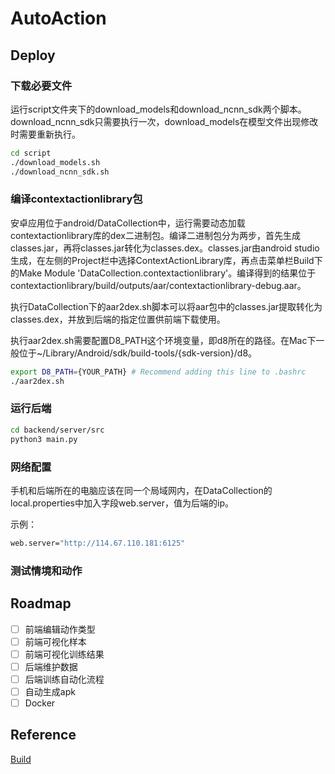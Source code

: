 # AutoAction

## Deploy

### 下载必要文件

运行script文件夹下的download\_models和download\_ncnn\_sdk两个脚本。download\_ncnn\_sdk只需要执行一次，download\_models在模型文件出现修改时需要重新执行。

```bash
cd script
./download_models.sh
./download_ncnn_sdk.sh
```

### 编译contextactionlibrary包

安卓应用位于android/DataCollection中，运行需要动态加载contextactionlibrary库的dex二进制包。编译二进制包分为两步，首先生成classes.jar，再将classes.jar转化为classes.dex。classes.jar由android studio生成，在左侧的Project栏中选择ContextActionLibrary库，再点击菜单栏Build下的Make Module 'DataCollection.contextactionlibrary'。编译得到的结果位于contextactionlibrary/build/outputs/aar/contextactionlibrary-debug.aar。

执行DataCollection下的aar2dex.sh脚本可以将aar包中的classes.jar提取转化为classes.dex，并放到后端的指定位置供前端下载使用。

执行aar2dex.sh需要配置D8\_PATH这个环境变量，即d8所在的路径。在Mac下一般位于~/Library/Android/sdk/build-tools/{sdk-version}/d8。

```bash
export D8_PATH={YOUR_PATH} # Recommend adding this line to .bashrc
./aar2dex.sh
```

### 运行后端

```bash
cd backend/server/src
python3 main.py
```

### 网络配置

手机和后端所在的电脑应该在同一个局域网内，在DataCollection的local.properties中加入字段web.server，值为后端的ip。

示例：

```bash
web.server="http://114.67.110.181:6125"
```

### 测试情境和动作

## Roadmap

- [ ] 前端编辑动作类型
- [ ] 前端可视化样本
- [ ] 前端可视化训练结果
- [ ] 后端维护数据
- [ ] 后端训练自动化流程
- [ ] 自动生成apk
- [ ] Docker

## Reference

[Build](http://developer.android.com/studio/build/building-cmdline)
